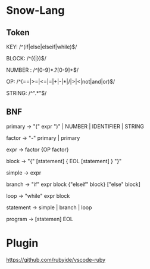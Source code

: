 # Snow-Lang

## Token

KEY:     /^(if|else|elseif|while)$/

BLOCK:   /^({|})$/

NUMBER : /^[0-9]*\.?[0-9]+$/

OP:      /^(==|>=|<=|=|\+|-|\*|\/|>|<|not|and|or)$/

STRING: /^\".*\"$/

## BNF

primary -> "(" expr ")" | NUMBER | IDENTIFIER | STRING

factor -> "-" primary | primary

expr -> factor {OP factor}

block ->  "{" [statement] { EOL [statement] } "}" 

simple -> expr

branch -> "if" expr block {"elseif" block} ["else" block]

loop -> "while" expr block

statement -> simple | branch | loop

program -> [statemen] EOL

# Plugin
https://github.com/rubyide/vscode-ruby